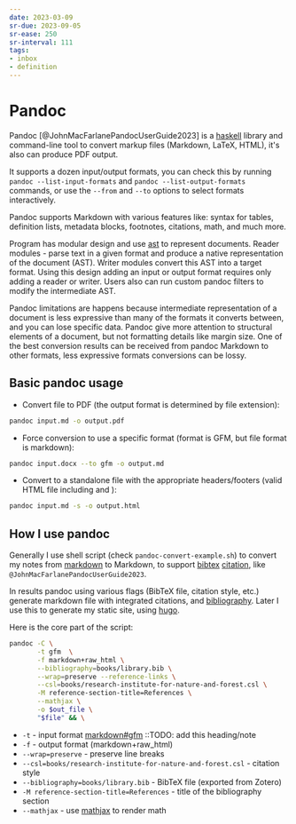 ```yaml
---
date: 2023-03-09
sr-due: 2023-09-05
sr-ease: 250
sr-interval: 111
tags:
- inbox
- definition
---
```


# Pandoc

Pandoc [@JohnMacFarlanePandocUserGuide2023] is a [haskell](./haskell.md)
library and command-line tool to convert markup files (Markdown, LaTeX, HTML),
it's also can produce PDF output.

It supports a dozen input/output formats, you can check this by running
`pandoc --list-input-formats` and `pandoc --list-output-formats` commands, or
use the `--from` and `--to` options to select formats interactively.

Pandoc supports Markdown with various features like: syntax for tables,
definition lists, metadata blocks, footnotes, citations, math, and much more.

Program has modular design and use [ast](./abstract%20syntax%20tree.md) to
represent documents. Reader modules - parse text in a given format and produce a
native representation of the document (AST). Writer modules convert this AST
into a target format. Using this design adding an input or output format
requires only adding a reader or writer. Users also can run custom pandoc
filters to modify the intermediate AST.

Pandoc limitations are happens because intermediate representation of a document
is less expressive than many of the formats it converts between, and you can
lose specific data. Pandoc give more attention to structural elements of a
document, but not formatting details like margin size. One of the best
conversion results can be received from pandoc Markdown to other formats, less
expressive formats conversions can be lossy.

## Basic pandoc usage


- Convert file to PDF (the output format is determined by file extension):

```bash
pandoc input.md -o output.pdf
```



- Force conversion to use a specific format (format is GFM, but file format is
  markdown):

```bash
pandoc input.docx --to gfm -o output.md
```



- Convert to a standalone file with the appropriate headers/footers (valid HTML
  file including <head> and <body>):

```bash
pandoc input.md -s -o output.html
```


## How I use pandoc

Generally I use shell script (check `pandoc-convert-example.sh`) to convert my
notes from [markdown](./markdown.md) to Markdown, to support [bibtex](./bibtex.md) [citation](./citation.md), like
`@JohnMacFarlanePandocUserGuide2023`.

In results pandoc using various flags (BibTeX file, citation style, etc.)
generate markdown file with integrated citations, and
[bibliography](./bibliography.md). Later I use this to generate my static site,
using [hugo](./hugo.md).

Here is the core part of the script:

```bash
pandoc -C \
       -t gfm  \
       -f markdown+raw_html \
       --bibliography=books/library.bib \
       --wrap=preserve --reference-links \
       --csl=books/research-institute-for-nature-and-forest.csl \
       -M reference-section-title=References \
       --mathjax \
       -o $out_file \
       "$file" && \
```



- `-t` - input format [markdown#gfm](./markdown.md#gfm) ::TODO: add this heading/note
- `-f` - output format (markdown+raw_html)
- `--wrap=preserve` - preserve line breaks
- `--csl=books/research-institute-for-nature-and-forest.csl` - citation style
- `--bibliography=books/library.bib` - BibTeX file (exported from Zotero)
- `-M reference-section-title=References` - title of the bibliography section
- `--mathjax` - use [mathjax](./mathjax.md) to render math